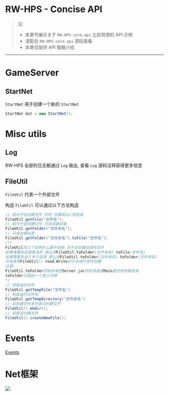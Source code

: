 # RW-HPS - Concise API

> 注:
> - 本章节展示关于 `RW-HPS-core-api` 比较常用的 API 示例
> - 请配合 `RW-HPS-core-api` 源码查看
> - 本章仅提供 API 粗略介绍

----------------------

# GameServer

## StartNet

`StartNet` 用于创建一个新的 `StartNet`

```java
StartNet bot = new StartNet();
```

# Misc utils

## Log

RW-HPS 全部的日志都通过 `Log` 输出, 查看 `Log` 源码注释获得更多信息

## FileUtil

`FileUtil` 代表一个外部文件  

构造 `FileUtil` 可以通过以下方法构造

```java
// 因为不会创建文件 同时 位置和Jar同目录
FileUtil.getFile("文件名");
// 因为不会创建文件 只会创建目录
FileUtil.getFolder("文件夹名"); 
// 只会创建目录
FileUtil.getFolder("文件夹名").toFile("文件名");
/**
FileUtil的三个实例什么都不会做 也不会创建目录和文件
如果需要先目录再文件 那么用FileUtil.toFolder(文件夹名).toFile(文件名)
如果需要先进入多个目录 那么用FileUtil.toFolder(文件夹名).toFolder(文件夹名)
只有使用FileUtil().read/Write时才会进行文件创建
注意:
FileUtil.toFolder初始目录是Server.jar的目录或者Main提交的参数目录
toFolder只是起一个进入作用
*/
// 获取临时文件
FileUtil.getTempFile("文件名")
// 获取临时文件夹
FileUtil.getTempDirectory("文件夹名")
// 会创建文件夹并尝试创建文件
FileUtil().mkdir();
// 会尝试创建文件
FileUtil().createNewFile();
```

# Events
[Events](Events.md)

# Net框架
![](img/NetArchitecture.png)